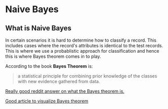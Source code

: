 # Naive Bayes

## What is Naive Bayes

In certain scenarios it is hard to determine how to classify a record. This includes cases where the record's attributes is identical to the test records.  
This is where we use a probablistic approach for classification and hence this is where Bayes theorem comes in to play.     

According to the book **Bayes Theorem** is:

> a statistical principle for combining prior knowledge of the classes with new evidence gathered from data.

[Really good reddit answer on what the Bayes theorem is.](https://old.reddit.com/r/explainlikeimfive/comments/jq25hq/eli5_what_is_the_bayes_theorem_and_why_is_it/gbjt44u/)

[Good article to visualize Bayes theorem](https://oscarbonilla.com/2009/05/visualizing-bayes-theorem/)



